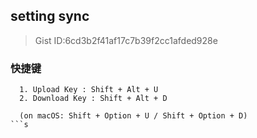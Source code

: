 ## setting sync
> Gist ID:6cd3b2f41af17c7b39f2cc1afded928e

### 快捷键
```
  1. Upload Key : Shift + Alt + U
  2. Download Key : Shift + Alt + D

  (on macOS: Shift + Option + U / Shift + Option + D)
```s